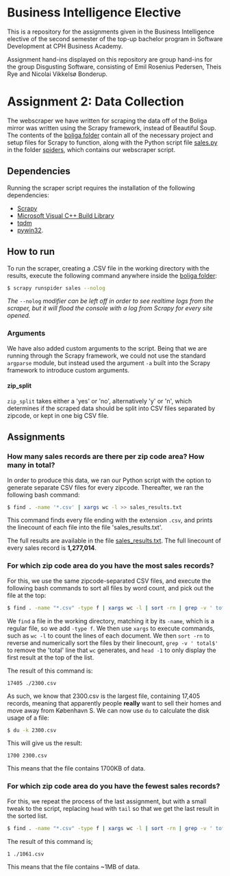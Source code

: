 # Business Intelligence Elective

This is a repository for the assignments given in the Business Intelligence elective of the second semester of the top-up bachelor program in Software Development at CPH Business Academy.

Assignment hand-ins displayed on this repository are group hand-ins for the group Disgusting Software, consisting of Emil Rosenius Pedersen, Theis Rye and Nicolai Vikkelsø Bonderup.

# Assignment 2: Data Collection

The webscraper we have written for scraping the data off of the Boliga mirror was written using the Scrapy framework, instead of Beautiful Soup. The contents of the [boliga folder](https://github.com/NicolaiVBonderup/BusinessIntelligenceElective/tree/master/boliga) contain all of the necessary project and setup files for Scrapy to function, along with the Python script file [sales.py](https://github.com/NicolaiVBonderup/BusinessIntelligenceElective/blob/master/boliga/boliga/spiders/sales.py) in the folder [spiders](https://github.com/NicolaiVBonderup/BusinessIntelligenceElective/tree/master/boliga/boliga/spiders), which contains our webscraper script.

## Dependencies
Running the scraper script requires the installation of the following dependencies: 
- [Scrapy](https://scrapy.org/)
- [Microsoft Visual C++ Build Library](http://landinghub.visualstudio.com/visual-cpp-build-tools)
- [tqdm](https://github.com/tqdm/tqdm)
- [pywin32](https://sourceforge.net/projects/pywin32/). 

## How to run
To run the scraper, creating a .CSV file in the working directory with the results, execute the following command anywhere inside the [boliga folder](https://github.com/NicolaiVBonderup/BusinessIntelligenceElective/tree/master/boliga):

```bash
$ scrapy runspider sales --nolog
```

*The* `--nolog` *modifier can be left off in order to see realtime logs from the scraper, but it will flood the console with a log from Scrapy for every site opened.*

### Arguments
We have also added custom arguments to the script. Being that we are running through the Scrapy framework, we could not use the standard `argparse` module, but instead used the argument `-a` built into the Scrapy framework to introduce custom arguments.

#### zip_split
`zip_split` takes either a 'yes' or 'no', alternatively 'y' or 'n', which determines if the scraped data should be split into CSV files separated by zipcode, or kept in one big CSV file.

## Assignments

### How many sales records are there per zip code area? How many in total? 

In order to produce this data, we ran our Python script with the option to generate separate CSV files for every zipcode. Thereafter, we ran the following bash command:

```bash
$ find . -name '*.csv' | xargs wc -l >> sales_results.txt
```

This command finds every file ending with the extension `.csv`, and prints the linecount of each file into the file 'sales_results.txt'.

The full results are available in the file [sales_results.txt](https://github.com/NicolaiVBonderup/BusinessIntelligenceElective/blob/master/sales_results.txt). The full linecount of every sales record is **1,277,014**.


### For which zip code area do you have the most sales records?

For this, we use the same zipcode-separated CSV files, and execute the following bash commands to sort all files by word count, and pick out the file at the top:

```bash
$ find . -name "*.csv" -type f | xargs wc -l | sort -rn | grep -v ' total$' | head -1
```

We `find` a file in the working directory, matching it by its `-name`, which is a regular file, so we add `-type f`. We then use `xargs` to execute commands, such as `wc -l` to count the lines of each document. We then `sort -rn` to reverse and numerically sort the files by their linecount, `grep -v ' total$'` to remove the 'total' line that `wc` generates, and `head -1` to only display the first result at the top of the list.

The result of this command is:

`17405 ./2300.csv`

As such, we know that 2300.csv is the largest file, containing 17,405 records, meaning that apparently people **really** want to sell their homes and move away from København S. We can now use `du` to calculate the disk usage of a file:

```bash
$ du -k 2300.csv
```

This will give us the result:

`1700 2300.csv`

This means that the file contains 1700KB of data.

### For which zip code area do you have the fewest sales records?

For this, we repeat the process of the last assignment, but with a small tweak to the script, replacing `head` with `tail` so that we get the last result in the sorted list.

```bash
$ find . -name "*.csv" -type f | xargs wc -l | sort -rn | grep -v ' total$' | tail -1
```

The result of this command is;

`1 ./1061.csv`

This means that the file contains ~1MB of data.
